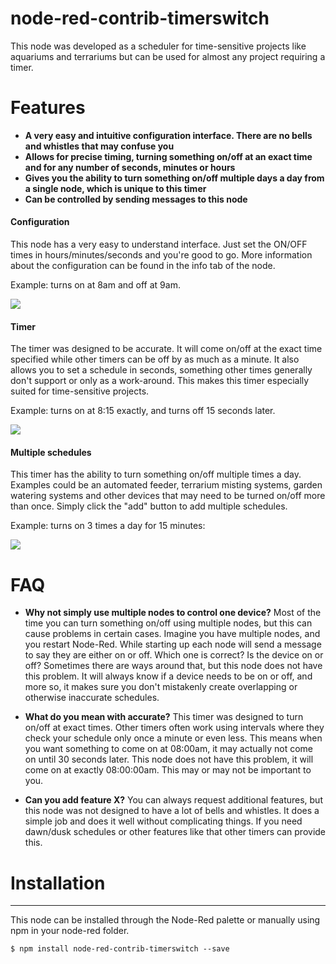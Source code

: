 # node-red-contrib-timerswitch

This node was developed as a scheduler for time-sensitive projects like aquariums and terrariums but can be used for almost any project requiring a timer. 

# Features

* **A very easy and intuitive configuration interface. There are no bells and whistles that may confuse you**
* **Allows for precise timing, turning something on/off at an exact time and for any number of seconds, minutes or hours**
* **Gives you the ability to turn something on/off multiple days a day from a single node, which is unique to this timer**
* **Can be controlled by sending messages to this node** 

#### Configuration
This node has a very easy to understand interface. Just set the ON/OFF times in hours/minutes/seconds and you're good to go. More information about the configuration can
be found in the info tab of the node. 

Example: turns on at 8am and off at 9am.
 
![](http://shot.ter.net/img/2017/201709121401-fb5a15d975b1600b664cbedb156f9d09.png)

#### Timer
The timer was designed to be accurate. It will come on/off at the exact time specified while other timers can be off by as much as a minute. 
It also allows you to set a schedule in seconds, something other times generally don't support or only as a work-around. This makes this timer
especially suited for time-sensitive projects. 

Example: turns on at 8:15 exactly, and turns off 15 seconds later.

![](http://shot.ter.net/img/2017/201709121453-0832695a07c1c38b8b839902c761d0e2.png)

#### Multiple schedules 
This timer has the ability to turn something on/off multiple times a day. Examples could be an automated feeder, terrarium misting systems, garden watering systems and 
other devices that may need to be turned on/off more than once. Simply click the "add" button to add multiple schedules. 

Example: turns on 3 times a day for 15 minutes:

![](http://shot.ter.net/img/2017/201709121424-209cc2567f827dbaf5ba0377c0adc65f.png)


# FAQ

- **Why not simply use multiple nodes to control one device?**
Most of the time you can turn something on/off using multiple nodes, but this can cause problems in certain cases. Imagine you have multiple nodes, and you restart Node-Red. 
While starting up each node will send a message to say they are either on or off. Which one is correct? Is the device on or off? Sometimes there are ways around that, 
but this node does not have this problem. It will always know if a device needs to be on or off, and more so, it makes sure you don't mistakenly create overlapping 
or otherwise inaccurate schedules.

- **What do you mean with accurate?**
This timer was designed to turn on/off at exact times. Other timers often work using intervals where they check your schedule only once a minute or even less. This means when you
want something to come on at 08:00am, it may actually not come on until 30 seconds later. This node does not have this problem, it will come on at exactly 08:00:00am. 
This may or may not be important to you. 


- **Can you add feature X?**
You can always request additional features, but this node was not designed to have a lot of bells and whistles. It does a simple job and does it well without complicating things.
If you need dawn/dusk schedules or other features like that other timers can provide this.


# Installation
<hr>
<p>This node can be installed through the Node-Red palette or manually using npm in your node-red folder.</p>

```
$ npm install node-red-contrib-timerswitch --save
```





